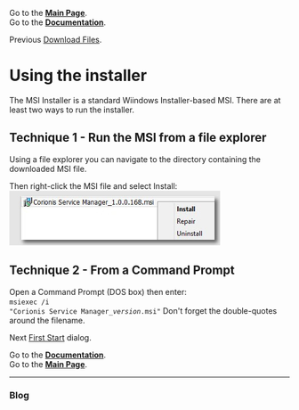 Go to the [**Main Page**](index).<br/>
Go to the [**Documentation**](help).

Previous [Download Files](downloads).

# Using the installer
The MSI Installer is a standard Wiindows Installer-based MSI. There are at least two ways to run the installer.

## Technique 1 - Run the MSI from a file explorer
Using a file explorer you can navigate to the directory containing the downloaded MSI file.

Then right-click the MSI file and select Install:<br/>
![Install MSI](res/ss-open-installer.jpg "Install MSI")<br/>

## Technique 2 - From a Command Prompt
Open a Command Prompt (DOS box) then enter:<br/>
<code>msiexec /i "Corionis Service Manager_*version*.msi"</code>
Don't forget the double-quotes around the filename.

Next [First Start](firststart) dialog.

Go to the [**Documentation**](help).<br/>
Go to the [**Main Page**](index).

---

### Blog
